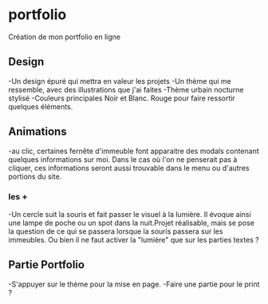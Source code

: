 # portfolio
Création de mon portfolio en ligne

## Design
-Un design épuré qui mettra en valeur les projets
-Un thème qui me ressemble, avec des illustrations que j'ai faites
-Thème urbain nocturne stylisé
-Couleurs principales Noir et Blanc. Rouge pour faire ressortir quelques éléments.

## Animations
-au clic, certaines fernête d'immeuble font apparaitre des modals contenant quelques informations sur moi.
Dans le cas où l'on ne penserait pas à cliquer, ces informations seront aussi trouvable dans le menu ou d'autres portions du site.
### les +
-Un cercle suit la souris et fait passer le visuel à la lumière. Il évoque ainsi une lampe de poche ou un spot dans la nuit.Projet réalisable, mais se pose la question de ce qui se passera lorsque la souris passera sur les immeubles. Ou bien il ne faut activer la "lumière" que sur les parties textes ? 

## Partie Portfolio
-S'appuyer sur le thème pour la mise en page. 
-Faire une partie pour le print ?